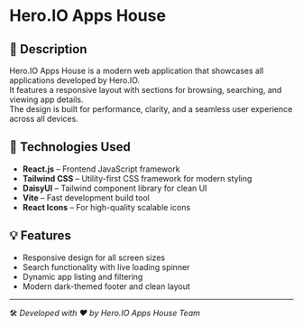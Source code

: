 # Hero.IO Apps House

## 🧩 Description
Hero.IO Apps House is a modern web application that showcases all applications developed by Hero.IO.  
It features a responsive layout with sections for browsing, searching, and viewing app details.  
The design is built for performance, clarity, and a seamless user experience across all devices.

## 🚀 Technologies Used
- **React.js** – Frontend JavaScript framework  
- **Tailwind CSS** – Utility-first CSS framework for modern styling  
- **DaisyUI** – Tailwind component library for clean UI  
- **Vite** – Fast development build tool  
- **React Icons** – For high-quality scalable icons  

## 💡 Features
- Responsive design for all screen sizes  
- Search functionality with live loading spinner  
- Dynamic app listing and filtering  
- Modern dark-themed footer and clean layout

---

🛠️ *Developed with ❤️ by Hero.IO Apps House Team*
